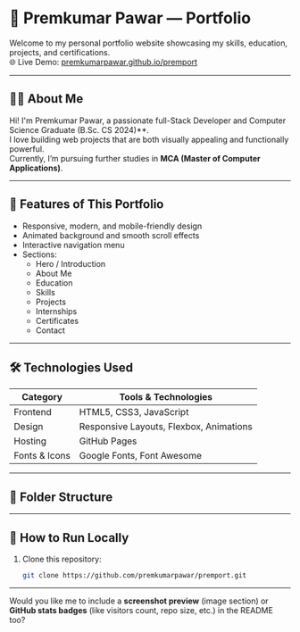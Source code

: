 # 💼 Premkumar Pawar — Portfolio

Welcome to my personal portfolio website showcasing my skills, education, projects, and certifications.  
🌐 Live Demo: [premkumarpawar.github.io/premport](https://premkumarpawar.github.io/premport)

---

## 🧑‍💻 About Me
Hi! I'm Premkumar Pawar, a passionate full-Stack Developer and Computer Science Graduate (B.Sc. CS 2024)**.  
I love building web projects that are both visually appealing and functionally powerful.  
Currently, I’m pursuing further studies in **MCA (Master of Computer Applications)**.

---

## 🚀 Features of This Portfolio
- Responsive, modern, and mobile-friendly design  
- Animated background and smooth scroll effects  
- Interactive navigation menu  
- Sections:
  - Hero / Introduction  
  - About Me  
  - Education  
  - Skills  
  - Projects  
  - Internships  
  - Certificates  
  - Contact  

---

## 🛠️ Technologies Used
| Category | Tools & Technologies |
|-----------|----------------------|
| Frontend | HTML5, CSS3, JavaScript |
| Design | Responsive Layouts, Flexbox, Animations |
| Hosting | GitHub Pages |
| Fonts & Icons | Google Fonts, Font Awesome |

---

## 📂 Folder Structure

---

## 🧩 How to Run Locally
1. Clone this repository:
   ```bash
   git clone https://github.com/premkumarpawar/premport.git
   
---

Would you like me to include a **screenshot preview** (image section) or **GitHub stats badges** (like visitors count, repo size, etc.) in the README too?


